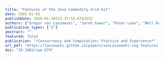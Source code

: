 ```yaml
---
title: "Features of the Java Commodity Grid Kit"
date: 2002-01-01
publishDate: 2020-01-10T23:35:55.674353Z
authors: ["Gregor von Laszewski", "Jarek Gawor", "Peter Lane", "Nell Rehn", "Mike Russell", "Keith Jackson"]
publication_types: ["2"]
abstract: ""
featured: false
publication: "*Concurrency and Computation: Practice and Experience*"
url_pdf: "https://laszewski.github.io/papers/vonLaszewski-cog-features.pdf"
doi: "10.1002/cpe.674"
---
```


